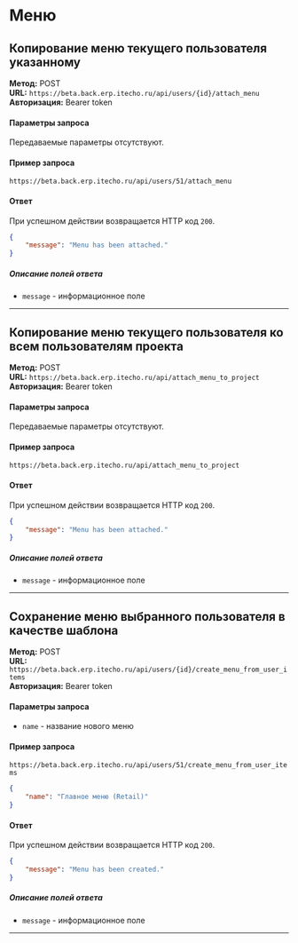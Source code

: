 # Меню

## Копирование меню текущего пользователя указанному

**Метод:** POST  
**URL:** `https://beta.back.erp.itecho.ru/api/users/{id}/attach_menu`  
**Авторизация:** Bearer token

#### Параметры запроса

Передаваемые параметры отсутствуют.

#### Пример запроса

`https://beta.back.erp.itecho.ru/api/users/51/attach_menu`

#### Ответ

При успешном действии возвращается HTTP код `200`.
```json
{
	"message": "Menu has been attached."
}
```

##### Описание полей ответа

- `message` - информационное поле

---

## Копирование меню текущего пользователя ко всем пользователям проекта

**Метод:** POST  
**URL:** `https://beta.back.erp.itecho.ru/api/attach_menu_to_project`  
**Авторизация:** Bearer token

#### Параметры запроса

Передаваемые параметры отсутствуют.

#### Пример запроса

`https://beta.back.erp.itecho.ru/api/attach_menu_to_project`

#### Ответ

При успешном действии возвращается HTTP код `200`.
```json
{
	"message": "Menu has been attached."
}
```

##### Описание полей ответа

- `message` - информационное поле

---

## Сохранение меню выбранного пользователя в качестве шаблона

**Метод:** POST  
**URL:** `https://beta.back.erp.itecho.ru/api/users/{id}/create_menu_from_user_items`  
**Авторизация:** Bearer token

#### Параметры запроса

- `name` - название нового меню

#### Пример запроса

`https://beta.back.erp.itecho.ru/api/users/51/create_menu_from_user_items`
```json
{
	"name": "Главное меню (Retail)"
}
```

#### Ответ

При успешном действии возвращается HTTP код `200`.
```json
{
	"message": "Menu has been created."
}
```

##### Описание полей ответа

- `message` - информационное поле

---